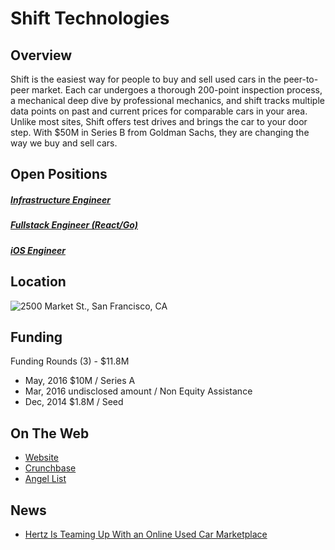# Shift Technologies
## Overview
Shift is the easiest way for people to buy and sell used cars in the peer-to-peer market. Each car undergoes a thorough 200-point inspection process, a mechanical deep dive by professional mechanics, and shift tracks multiple data points on past and current prices for comparable cars in your area. Unlike most sites, Shift offers test drives and brings the car to your door step. With $50M in Series B from Goldman Sachs, they are changing the way we buy and sell cars.  

## Open Positions
##### [Infrastructure Engineer](https://github.com/the31337/jobs/blob/master/shift-technologies/infrastructure-engineer.md)
##### [Fullstack Engineer (React/Go)](https://github.com/the31337/jobs/blob/master/shift-technologies/full-stack-engineer-react-go.md)
##### [iOS Engineer](https://github.com/the31337/jobs/blob/master/shift-technologies/ios-engineer.md)

## Location
![2500 Market St., San Francisco, CA](https://maps.googleapis.com/maps/api/staticmap?center=2500+Market+St.,+San+Francisco,+CA&zoom=13&scale=false&size=600x300&maptype=roadmap&format=png&visual_refresh=true)

## Funding
Funding Rounds (3) - $11.8M
+ May, 2016	$10M / Series A
+ Mar, 2016	undisclosed amount / Non Equity Assistance
+ Dec, 2014	$1.8M / Seed

## On The Web
+ [Website](https://shift.com)
+ [Crunchbase](https://www.crunchbase.com/organization/shift-technology#/entity)
+ [Angel List](https://angel.co/shift)

## News
+ [Hertz Is Teaming Up With an Online Used Car Marketplace](http://fortune.com/2016/12/13/shift-partners-hertz)
